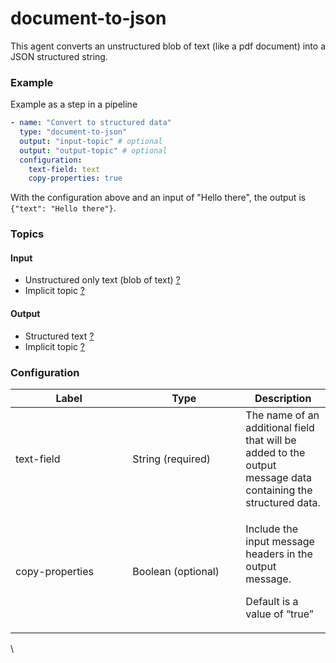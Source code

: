 # document-to-json

This agent converts an unstructured blob of text (like a pdf document) into a JSON structured string.

### Example

Example as a step in a pipeline

```yaml
- name: "Convert to structured data"
  type: "document-to-json"
  output: "input-topic" # optional
  output: "output-topic" # optional
  configuration:
    text-field: text
    copy-properties: true
```

With the configuration above and an input of "Hello there", the output is `{"text": "Hello there"}`.

### Topics

#### **Input**

* Unstructured only text (blob of text) [?](../agent-messaging.md#implicit-input-and-output-topics)
* Implicit topic [?](../agent-messaging.md#implicit-input-and-output-topics)

#### **Output**

* Structured text [?](../agent-messaging.md#implicit-input-and-output-topics)
* Implicit topic [?](../agent-messaging.md#implicit-input-and-output-topics)

### **Configuration**

<table><thead><tr><th width="171.33333333333331">Label</th><th width="165">Type</th><th>Description</th></tr></thead><tbody><tr><td>text-field</td><td>String (required)</td><td>The name of an additional field that will be added to the output message data containing the structured data.</td></tr><tr><td>copy-properties</td><td>Boolean (optional)</td><td><p>Include the input message headers in the output message.<br></p><p>Default is a value of “true”</p></td></tr></tbody></table>

\
